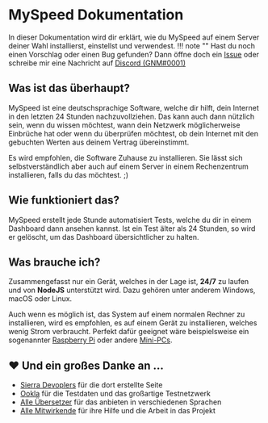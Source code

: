 # MySpeed Dokumentation
In dieser Dokumentation wird dir erklärt, wie du MySpeed auf einem Server deiner Wahl installierst, einstellst und verwendest.
!!! note "" 
    Hast du noch einen Vorschlag oder einen Bug gefunden? Dann öffne doch ein [Issue](https://github.com/gnmyt/myspeed/issues) oder schreibe mir eine Nachricht auf [Discord (GNM#0001)](https://discord.com/users/386242172632170496)

## Was ist das überhaupt?
MySpeed ist eine deutschsprachige Software, welche dir hilft, dein Internet in den letzten 24 Stunden nachzuvollziehen. Das kann auch dann nützlich sein, wenn du wissen möchtest, wann dein Netzwerk möglicherweise Einbrüche hat oder wenn du überprüfen möchtest, ob dein Internet mit den gebuchten Werten aus deinem Vertrag übereinstimmt.

Es wird empfohlen, die Software Zuhause zu installieren. Sie lässt sich selbstverständlich aber auch auf einem Server in einem Rechenzentrum installieren, falls du das möchtest. ;)

## Wie funktioniert das?
MySpeed erstellt jede Stunde automatisiert Tests, welche du dir in einem Dashboard dann ansehen kannst. Ist ein Test älter als 24 Stunden, so wird er gelöscht, um das Dashboard übersichtlicher zu halten.

## Was brauche ich?
Zusammengefasst nur ein Gerät, welches in der Lage ist, **24/7** zu laufen und von **NodeJS** unterstützt wird. Dazu gehören unter anderem Windows, macOS oder Linux.

Auch wenn es möglich ist, das System auf einem normalen Rechner zu installieren, wird es empfohlen, es auf einem Gerät zu installieren, welches wenig Strom verbraucht. Perfekt dafür geeignet wäre beispielsweise ein sogenannter [Raspberry Pi](https://www.raspberrypi.com/) oder andere [Mini-PCs](https://www.amazon.de/s?k=mini+pc).

## :heart: Und ein großes Danke an ...
- [Sierra Devoplers](https://sierra-dev.de/myspeed) für die dort erstellte Seite 
- [Ookla](https://www.ookla.com/) für die Testdaten und das großartige Testnetzwerk
- [Alle Übersetzer](https://crowdin.com/project/myspeed) für das anbieten in verschiedenen Sprachen
- [Alle Mitwirkende](https://github.com/gnmyt/myspeed/graphs/contributors) für ihre Hilfe und die Arbeit in das Projekt